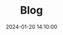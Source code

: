 ---
layout: post
title: Blog
description: blog of etc
date: 2024-01-20 14:10:00
last_modified_at : 2024-01-20 14:10:00
parent: Etc
has_children: false
nav_order: 1
nav_exclude: true
---